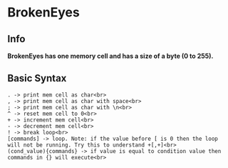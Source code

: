 # BrokenEyes
## Info
<b>BrokenEyes has one memory cell and has a size of a byte (0 to 255).</b>
## Basic Syntax
```
. -> print mem cell as char<br>
, -> print mem cell as char with space<br>
; -> print mem cell as char with \n<br>
^ -> reset mem cell to 0<br>
+ -> increment mem cell<br>
- -> decrement mem cell<br>
! -> break loop<br>
[commands] -> loop. Note: if the value before [ is 0 then the loop will not be running. Try this to understand +[,+]<br>
(cond_value){commands} -> if value is equal to condition value then commands in {} will execute<br>
```
